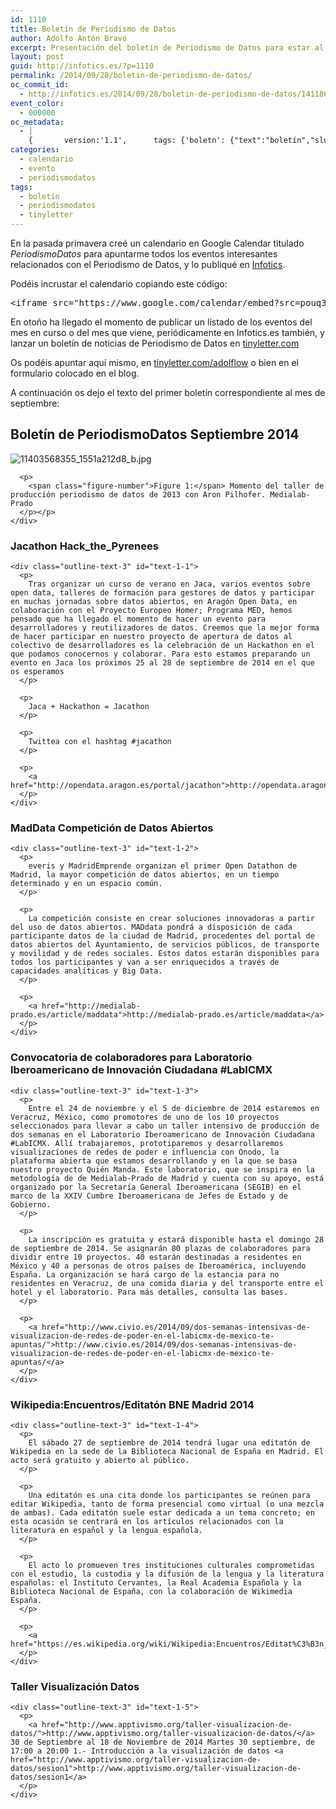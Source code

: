 ```yaml
---
id: 1110
title: Boletín de Periodismo de Datos
author: Adolfo Antón Bravo
excerpt: Presentación del boletín de Periodismo de Datos para estar al tanto sobre todo de eventos relacionados de periodismo de datos, pero también de presentaciones, enlaces, webs, ponencias, libros o cualquier otra producción cultural relacionada
layout: post
guid: http://infotics.es/?p=1110
permalink: /2014/09/28/boletin-de-periodismo-de-datos/
oc_commit_id:
  - http://infotics.es/2014/09/28/boletin-de-periodismo-de-datos/1411862115
event_color:
  - 000000
oc_metadata:
  - |
    {		version:'1.1',		tags: {'boletn': {"text":"boletín","slug":"boletn","source":null,"bucketName":"current","bucketPlacement":"auto","_className":"Tag"}, 'periodismodatos': {"text":"periodismodatos","slug":"periodismodatos","source":null,"bucketName":"current","bucketPlacement":"auto","_className":"Tag"}, 'tinyletter': {"text":"tinyletter","slug":"tinyletter","source":null,"bucketName":"current","bucketPlacement":"auto","_className":"Tag"}}	}
categories:
  - calendario
  - evento
  - periodismodatos
tags:
  - boletín
  - periodismodatos
  - tinyletter
---
```

En la pasada primavera creé un calendario en Google Calendar titulado *PeriodismoDatos* para apuntarme todos los eventos interesantes relacionados con el Periodismo de Datos, y lo publiqué en [Infotics][1]. 

Podéis incrustar el calendario copiando este código: 

<div class="org-src-container">
  <pre class="src src-HTML">&lt;iframe src="https://www.google.com/calendar/embed?src=pouq3na86cqhjq7dsurteupqm0%40group.calendar.google.com&ctz=Europe/Madrid" style="border: 0" width="800" height="600" frameborder="0" scrolling="no"&gt;&lt;/iframe&gt;
</pre>
</div>

En otoño ha llegado el momento de publicar un listado de los eventos del mes en curso o del mes que viene, periódicamente en Infotics.es también, y lanzar un boletín de noticias de Periodismo de Datos en [tinyletter.com][2] 

Os podéis apuntar aquí mismo, en [tinyletter.com/adolflow][2] o bien en el formulario colocado en el blog. 

A continuación os dejo el texto del primer boletín correspondiente al mes de septiembre: 

<div id="outline-container-sec-" class="outline-2">
  <h2 id="sec-">
    Boletín de PeriodismoDatos Septiembre 2014
  </h2>
  
  <div class="outline-text-2" id="text-1">
    <div class="figure">
      <p>
        <img src="https://farm6.staticflickr.com/5546/11403568355_1551a212d8_b.jpg" alt="11403568355_1551a212d8_b.jpg" />
      </p>
      
      <p>
        <span class="figure-number">Figure 1:</span> Momento del taller de producción periodismo de datos de 2013 con Aron Pilhofer. Medialab-Prado
      </p></p>
    </div>
  </div>
  
  <div id="outline-container-sec-" class="outline-3">
    <h3 id="sec-">
      Jacathon Hack_the_Pyrenees
    </h3>
    
    <div class="outline-text-3" id="text-1-1">
      <p>
        Tras organizar un curso de verano en Jaca, varios eventos sobre open data, talleres de formación para gestores de datos y participar en muchas jornadas sobre datos abiertos, en Aragón Open Data, en colaboración con el Proyecto Europeo Homer; Programa MED, hemos pensado que ha llegado el momento de hacer un evento para desarrolladores y reutilizadores de datos. Creemos que la mejor forma de hacer participar en nuestro proyecto de apertura de datos al colectivo de desarrolladores es la celebración de un Hackathon en el que podamos conocernos y colaborar. Para esto estamos preparando un evento en Jaca los próximos 25 al 28 de septiembre de 2014 en el que os esperamos
      </p>
      
      <p>
        Jaca + Hackathon = Jacathon
      </p>
      
      <p>
        Twittea con el hashtag #jacathon
      </p>
      
      <p>
        <a href="http://opendata.aragon.es/portal/jacathon">http://opendata.aragon.es/portal/jacathon</a>
      </p>
    </div>
  </div>
  
  <div id="outline-container-sec-" class="outline-3">
    <h3 id="sec-">
      MadData Competición de Datos Abiertos
    </h3>
    
    <div class="outline-text-3" id="text-1-2">
      <p>
        everis y MadridEmprende organizan el primer Open Datathon de Madrid, la mayor competición de datos abiertos, en un tiempo determinado y en un espacio común.
      </p>
      
      <p>
        La competición consiste en crear soluciones innovadoras a partir del uso de datos abiertos. MADdata pondrá a disposición de cada participante datos de la ciudad de Madrid, procedentes del portal de datos abiertos del Ayuntamiento, de servicios públicos, de transporte y movilidad y de redes sociales. Estos datos estarán disponibles para todos los participantes y van a ser enriquecidos a través de capacidades analíticas y Big Data.
      </p>
      
      <p>
        <a href="http://medialab-prado.es/article/maddata">http://medialab-prado.es/article/maddata</a>
      </p>
    </div>
  </div>
  
  <div id="outline-container-sec-" class="outline-3">
    <h3 id="sec-">
      Convocatoria de colaboradores para Laboratorio Iberoamericano de Innovación Ciudadana #LabICMX
    </h3>
    
    <div class="outline-text-3" id="text-1-3">
      <p>
        Entre el 24 de noviembre y el 5 de diciembre de 2014 estaremos en Veracruz, México, como promotores de uno de los 10 proyectos seleccionados para llevar a cabo un taller intensivo de producción de dos semanas en el Laboratorio Iberoamericano de Innovación Ciudadana #LabICMX. Allí trabajaremos, prototiparemos y desarrollaremos visualizaciones de redes de poder e influencia con Onodo, la plataforma abierta que estamos desarrollando y en la que se basa nuestro proyecto Quién Manda. Este laboratorio, que se inspira en la metodología de de Medialab-Prado de Madrid y cuenta con su apoyo, está organizado por la Secretaría General Iberoamericana (SEGIB) en el marco de la XXIV Cumbre Iberoamericana de Jefes de Estado y de Gobierno.
      </p>
      
      <p>
        La inscripción es gratuita y estará disponible hasta el domingo 28 de septiembre de 2014. Se asignarán 80 plazas de colaboradores para dividir entre 10 proyectos. 40 estarán destinadas a residentes en México y 40 a personas de otros países de Iberoamérica, incluyendo España. La organización se hará cargo de la estancia para no residentes en Veracruz, de una comida diaria y del transporte entre el hotel y el laboratorio. Para más detalles, consulta las bases.
      </p>
      
      <p>
        <a href="http://www.civio.es/2014/09/dos-semanas-intensivas-de-visualizacion-de-redes-de-poder-en-el-labicmx-de-mexico-te-apuntas/">http://www.civio.es/2014/09/dos-semanas-intensivas-de-visualizacion-de-redes-de-poder-en-el-labicmx-de-mexico-te-apuntas/</a>
      </p>
    </div>
  </div>
  
  <div id="outline-container-sec-" class="outline-3">
    <h3 id="sec-">
      Wikipedia:Encuentros/Editatón BNE Madrid 2014
    </h3>
    
    <div class="outline-text-3" id="text-1-4">
      <p>
        El sábado 27 de septiembre de 2014 tendrá lugar una editatón de Wikipedia en la sede de la Biblioteca Nacional de España en Madrid. El acto será gratuito y abierto al público.
      </p>
      
      <p>
        Una editatón es una cita donde los participantes se reúnen para editar Wikipedia, tanto de forma presencial como virtual (o una mezcla de ambas). Cada editatón suele estar dedicada a un tema concreto; en esta ocasión se centrará en los artículos relacionados con la literatura en español y la lengua española.
      </p>
      
      <p>
        El acto lo promueven tres instituciones culturales comprometidas con el estudio, la custodia y la difusión de la lengua y la literatura españolas: el Instituto Cervantes, la Real Academia Española y la Biblioteca Nacional de España, con la colaboración de Wikimedia España.
      </p>
      
      <p>
        <a href="https://es.wikipedia.org/wiki/Wikipedia:Encuentros/Editat%C3%B3n_BNE_Madrid_2014">https://es.wikipedia.org/wiki/Wikipedia:Encuentros/Editat%C3%B3n_BNE_Madrid_2014</a>
      </p>
    </div>
  </div>
  
  <div id="outline-container-sec-" class="outline-3">
    <h3 id="sec-">
      Taller Visualización Datos
    </h3>
    
    <div class="outline-text-3" id="text-1-5">
      <p>
        <a href="http://www.apptivismo.org/taller-visualizacion-de-datos/">http://www.apptivismo.org/taller-visualizacion-de-datos/</a> 30 de Septiembre al 18 de Noviembre de 2014 Martes 30 septiembre, de 17:00 a 20:00 1.- Introducción a la visualización de datos <a href="http://www.apptivismo.org/taller-visualizacion-de-datos/sesion1">http://www.apptivismo.org/taller-visualizacion-de-datos/sesion1</a>
      </p>
    </div>
  </div>
</div>

 [1]: http://s.coop/1v0jc
 [2]: https://tinyletter.com/adolflow